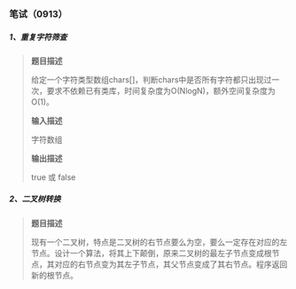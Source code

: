 ### 笔试（0913）

##### 1、重复字符筛查

> **题目描述**
>
> 给定一个字符类型数组chars[]，判断chars中是否所有字符都只出现过一次，要求不依赖已有类库，时间复杂度为O(NlogN)，额外空间复杂度为O(1)。
>
> **输入描述**
>
> 字符数组
>
> **输出描述**
>
> true 或 false

##### 2、二叉树转换

> **题目描述**
>
> 现有一个二叉树，特点是二叉树的右节点要么为空，要么一定存在对应的左节点。设计一个算法，将其上下颠倒，原来二叉树的最左子节点变成根节点，其对应的右节点变为其左子节点，其父节点变成了其右节点。程序返回新的根节点。

